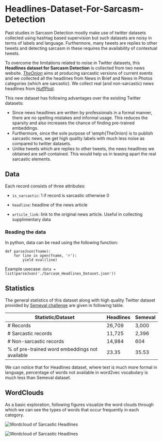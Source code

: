 # Headlines-Dataset-For-Sarcasm-Detection

Past studies in Sarcasm Detection mostly make use of twitter datasets collected using hashtag based supervision but such datasets are noisy in terms of labels and language. Furthermore, many tweets are replies to other tweets and detecting sarcasm in these requires the availability of contextual tweets.

To overcome the limitations related to noise in Twitter datasets, this **Headlines dataset for Sarcasm Detection** is collected from two news website. [*TheOnion*](https://www.theonion.com/) aims at producing sarcastic versions of current events and we collected all the headlines from News in Brief and News in Photos categories (which are sarcastic). We collect real (and non-sarcastic) news headlines from [*HuffPost*](https://www.huffingtonpost.com/).

This new dataset has following advantages over the existing Twitter datasets:
* Since news headlines are written by professionals in a formal manner, there are no spelling mistakes and informal usage. This reduces the sparsity and also increases the chance of finding pre-trained embeddings.
* Furthermore, since the sole purpose of \emph{TheOnion} is to publish sarcastic news, we get high quality labels with much less noise as compared to twitter datasets.
* Unlike tweets which are replies to other tweets, the news headlines we obtained are self-contained. This would help us in teasing apart the real sarcastic elements.

## Data
Each record consists of three attributes:

* ```is_sarcastic```: 1 if record is sarcastic otherwise 0

* ```headline```: headline of the news article

* ```article_link```: link to the original news article. Useful in collecting supplimentary data

### Reading the data
In python, data can be read using the following function:

~~~~
def parseJson(fname):
    for line in open(fname, 'r'):
        yield eval(line)
~~~~

Example usecase: `data = list(parseJson('./Sarcasm_Headlines_Dataset.json'))`

## Statistics
The general statistics of this dataset along with high quality Twitter dataset provided by [Semeval challenge](https://competitions.codalab.org/competitions/17468) are given in following table. 

| Statistic/Dataset                              | Headlines | Semeval |
|------------------------------------------------|-----------|---------|
| # Records                                      | 26,709    | 3,000   |
| # Sarcastic records                            | 11,725    | 2,396   |
| # Non-sarcastic records                        | 14,984    | 604     |
| % of pre-trained word embeddings not available | 23.35     | 35.53   |

We can notice that for Headlines dataset, where text is much more formal in language, percentage of words not available in word2vec vocabulary is much less than Semeval dataset.

## WordClouds
As a basic exploration, following figures visualize the word clouds through which we can see the types of words that occur frequently in each category.

![Wordcloud of Sarcastic Headlines](https://github.com/rishabhmisra/Sarcasm-Headlines-Dataset/blob/master/wordcloud_sarcastic.png)

![Wordcloud of Sarcastic Headlines](https://github.com/rishabhmisra/Sarcasm-Headlines-Dataset/blob/master/wordcloud_non_sarcastic.png)
